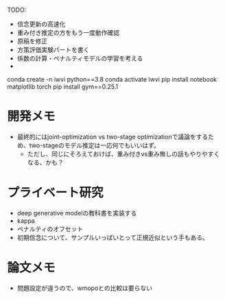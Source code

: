 TODO:
* 信念更新の高速化
* 重み付き推定の方をもう一度動作確認
* 原稿を修正
* 方策評価実験パートを書く
* 係数の計算・ペナルティモデルの学習を考える
* 

conda create -n iwvi python==3.8
conda activate iwvi
pip install notebook matplotlib torch 
pip install gym==0.25.1




# 開発メモ
* 最終的にはjoint-optimization vs two-stage optimizationで議論をするため、two-stageのモデル推定は一応何でもいいはず。
  * ただし、同じにそろえておけば、重み付きvs重み無しの話もやりやすくなる、かも？

# プライベート研究
* deep generative modelの教科書を実装する
* kappa
* ペナルティのオフセット
* 初期信念について、サンプルいっぱいとって正規近似という手もある。


# 論文メモ
* 問題設定が違うので、wmopoとの比較は要らない
